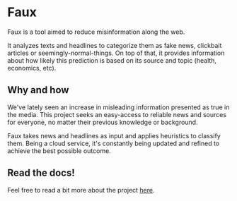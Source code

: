 # Faux

Faux is a tool aimed to reduce misinformation along the web.

It analyzes texts and headlines to categorize them as fake news, 
clickbait articles or seemingly-normal-things. On top of that, 
it provides information about how likely this prediction is based 
on its source and topic (health, economics, etc).

## Why and how

We've lately seen an increase in misleading information presented 
as true in the media. This project seeks an easy-access to 
reliable news and sources for everyone, no matter their previous 
knowledge or background.

Faux takes news and headlines as input and applies heuristics to 
classify them. Being a cloud service, it's constantly being 
updated and refined to achieve the best possible outcome.

## Read the docs!

Feel free to read a bit more about the project [here](docs/README.md).
